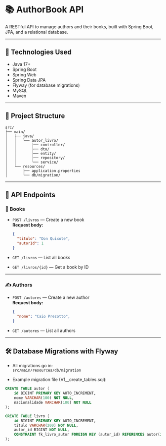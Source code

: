 # 📚 AuthorBook API

A RESTful API to manage authors and their books, built with Spring Boot, JPA, and a relational database.

---

## 🔧 Technologies Used

- Java 17+
- Spring Boot
- Spring Web
- Spring Data JPA
- Flyway (for database migrations)
- MySQL
- Maven

---

## 📁 Project Structure

```
src/
├── main/
│   ├── java/
│   │   └── autor_livro/
│   │       ├── controller/
│   │       ├── dto/
│   │       ├── entity/
│   │       ├── repository/
│   │       └── service/
│   └── resources/
│       ├── application.properties
│       └── db/migration/
```

---

## 🚀 API Endpoints

### 📘 Books

- `POST /livros` — Create a new book  
  **Request body:**
  ```json
  {
    "titulo": "Don Quixote",
    "autorId": 1
  }
  ```

- `GET /livros` — List all books

- `GET /livros/{id}` — Get a book by ID

---

### ✍️ Authors

- `POST /autores` — Create a new author  
  **Request body:**
  ```json
  {
    "nome": "Caio Prezotto",
  }
  ```

- `GET /autores` — List all authors

---

## 🛠️ Database Migrations with Flyway

- All migrations go in:  
  `src/main/resources/db/migration`

- Example migration file (V1__create_tables.sql):

```sql
CREATE TABLE autor (
    id BIGINT PRIMARY KEY AUTO_INCREMENT,
    nome VARCHAR(100) NOT NULL,
    nacionalidade VARCHAR(100) NOT NULL
);

CREATE TABLE livro (
    id BIGINT PRIMARY KEY AUTO_INCREMENT,
    titulo VARCHAR(200) NOT NULL,
    autor_id BIGINT NOT NULL,
    CONSTRAINT fk_livro_autor FOREIGN KEY (autor_id) REFERENCES autor(id)
);
```
